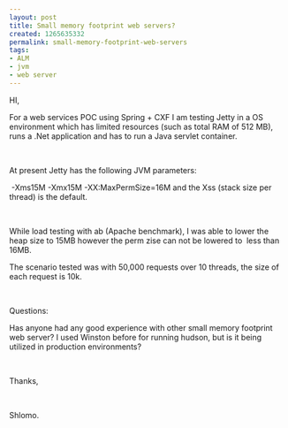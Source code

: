 ```yaml
---
layout: post
title: Small memory footprint web servers?
created: 1265635332
permalink: small-memory-footprint-web-servers
tags:
- ALM
- jvm
- web server
---
```

<p>HI,</p>
<p>For a web services POC using Spring + CXF I am testing Jetty in a OS environment which has limited resources (such as total RAM of 512 MB), runs a .Net application and has to run a Java servlet container. </p>
<p>&nbsp;</p>
<p>At present Jetty has the following JVM parameters: </p>
<p>&nbsp;-Xms15M -Xmx15M -XX:MaxPermSize=16M and the Xss (stack size per thread) is the default. </p>
<p>&nbsp;</p>
<p>While load testing with ab (Apache benchmark), I was able to lower the heap size to 15MB however the perm zise can not be lowered to&nbsp; less than 16MB.&nbsp; </p>
<p>The scenario tested was with 50,000 requests over 10 threads, the size of each request is 10k.&nbsp; </p>
<p>&nbsp;</p>
<p>Questions:</p>
<p>Has anyone had any good experience with other small memory footprint web server? I used Winston before for running hudson, but is it being utilized in production environments? </p>
<p>&nbsp;</p>
<p>Thanks,</p>
<p>&nbsp;</p>
<p>Shlomo.</p>
<p>&nbsp;</p>
<p>&nbsp;</p>
